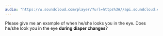 ```yaml
---
audio: "https://w.soundcloud.com/player/?url=https%3A//api.soundcloud.com/tracks/1406302513%3Fsecret_token%3Ds-JBNvUswWWRM&color=%23ff5500&auto_play=true&hide_related=false&show_comments=true&show_user=true&show_reposts=false&show_teaser=true&visual=true"
---
```


Please give me an example of when he/she looks you in the eye. Does he/she look you in the eye <strong>during diaper changes</strong>?